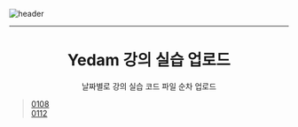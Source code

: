 ![header](https://capsule-render.vercel.app/api?type=Waving&color=gradient&height=300&section=header&text=Yedam%20project&fontSize=100&animation=fadeIn&fontAlignY=38&desc=Yedam%20Programming&descAlignY=60&descAlign=78)
<hr>
<div align = center>
  <h1>Yedam 강의 실습 업로드</h1>
</div>
<div align = center>
  날짜별로 강의 실습 코드
  파일 순차 업로드
</div>

> [0108](https://github.com/KwonDongIk/Yedam_Java_Fullstack/tree/main/0108) <br>
> [0112](https://github.com/KwonDongIk/Yedam_Java_Fullstack/tree/main/0112)
